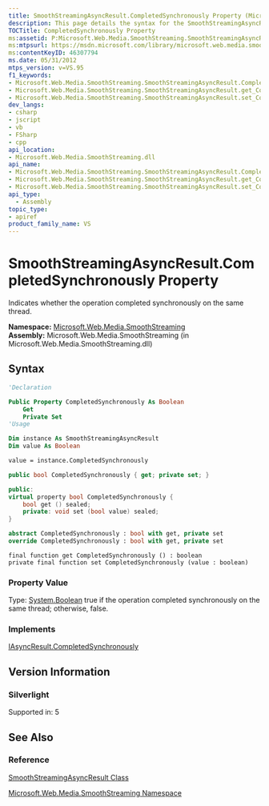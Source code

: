 ```yaml
---
title: SmoothStreamingAsyncResult.CompletedSynchronously Property (Microsoft.Web.Media.SmoothStreaming)
description: This page details the syntax for the SmoothStreamingAsyncResult.CompletedSynchronously property. This indicates whether the operation completed synchronously on the same thread.
TOCTitle: CompletedSynchronously Property
ms:assetid: P:Microsoft.Web.Media.SmoothStreaming.SmoothStreamingAsyncResult.CompletedSynchronously
ms:mtpsurl: https://msdn.microsoft.com/library/microsoft.web.media.smoothstreaming.smoothstreamingasyncresult.completedsynchronously(v=VS.95)
ms:contentKeyID: 46307794
ms.date: 05/31/2012
mtps_version: v=VS.95
f1_keywords:
- Microsoft.Web.Media.SmoothStreaming.SmoothStreamingAsyncResult.CompletedSynchronously
- Microsoft.Web.Media.SmoothStreaming.SmoothStreamingAsyncResult.get_CompletedSynchronously
- Microsoft.Web.Media.SmoothStreaming.SmoothStreamingAsyncResult.set_CompletedSynchronously
dev_langs:
- csharp
- jscript
- vb
- FSharp
- cpp
api_location:
- Microsoft.Web.Media.SmoothStreaming.dll
api_name:
- Microsoft.Web.Media.SmoothStreaming.SmoothStreamingAsyncResult.CompletedSynchronously
- Microsoft.Web.Media.SmoothStreaming.SmoothStreamingAsyncResult.get_CompletedSynchronously
- Microsoft.Web.Media.SmoothStreaming.SmoothStreamingAsyncResult.set_CompletedSynchronously
api_type:
  - Assembly
topic_type:
- apiref
product_family_name: VS
---
```


# SmoothStreamingAsyncResult.CompletedSynchronously Property

Indicates whether the operation completed synchronously on the same thread.

**Namespace:**  [Microsoft.Web.Media.SmoothStreaming](microsoft-web-media-smoothstreaming-namespace_1.md)  
**Assembly:**  Microsoft.Web.Media.SmoothStreaming (in Microsoft.Web.Media.SmoothStreaming.dll)

## Syntax

```vb
'Declaration

Public Property CompletedSynchronously As Boolean
    Get
    Private Set
'Usage

Dim instance As SmoothStreamingAsyncResult
Dim value As Boolean

value = instance.CompletedSynchronously
```

```csharp
public bool CompletedSynchronously { get; private set; }
```

```cpp
public:
virtual property bool CompletedSynchronously {
    bool get () sealed;
    private: void set (bool value) sealed;
}
```

``` fsharp
abstract CompletedSynchronously : bool with get, private set
override CompletedSynchronously : bool with get, private set
```

```jscript
final function get CompletedSynchronously () : boolean
private final function set CompletedSynchronously (value : boolean)
```

### Property Value

Type: [System.Boolean](https://msdn.microsoft.com/library/a28wyd50\(v=vs.95\))  
true if the operation completed synchronously on the same thread; otherwise, false.

### Implements

[IAsyncResult.CompletedSynchronously](https://msdn.microsoft.com/library/eyx2c824\(v=vs.95\))  

## Version Information

### Silverlight

Supported in: 5  

## See Also

### Reference

[SmoothStreamingAsyncResult Class](smoothstreamingasyncresult-class-microsoft-web-media-smoothstreaming.md)

[Microsoft.Web.Media.SmoothStreaming Namespace](microsoft-web-media-smoothstreaming-namespace_1.md)
